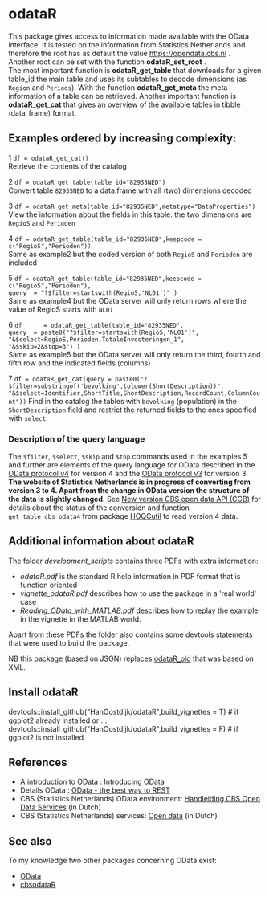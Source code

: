 # odataR

This package gives access to information made available with the OData interface.
It is tested on the information from Statistics Netherlands and therefore the root has as default the value https://opendata.cbs.nl .  
Another root can be set with the function **odataR_set_root** .  
The most important function is **odataR_get_table** that downloads for a given table_id the main table and uses its subtables to decode dimensions (as `Region` and `Periods`).  With the function **odataR_get_meta** the meta information of a table can be retrieved. Another important function is **odataR_get_cat** that gives an overview of the available tables in tibble (data_frame) format.
  
## Examples ordered by increasing complexity:

1 `df = odataR_get_cat()`  
Retrieve the contents of the catalog  

2 `df = odataR_get_table(table_id="82935NED")`  
Convert table `82935NED` to a data.frame with all (two) dimensions decoded 

3 `df = odataR_get_meta(table_id="82935NED",metatype="DataProperties")`  
View the information about the fields in this table:  the two dimensions are `RegioS` and `Perioden`  
  
4 `df = odataR_get_table(table_id="82935NED",keepcode = c("RegioS","Perioden"))`  
Same as example2 but the coded version of both `RegioS` and `Perioden` are included  
  
5 `df = odataR_get_table(table_id="82935NED",keepcode = c("RegioS","Perioden"),`  
    `query  = "?$filter=startswith(RegioS,'NL01')" )`  
Same as example4 but the OData server will only return rows where the value of RegioS starts with `NL01`  
  
6 `df      = odataR_get_table(table_id="82935NED",`  
    `query  = paste0("?$filter=startswith(RegioS,'NL01')",`  
                   `"&$select=RegioS,Perioden,TotaleInvesteringen_1",`   
                   `"&$skip=2&$top=3") )`  
Same as example5 but the OData server will only return the third, fourth and fifth row and the indicated fields (columns)

7 `df = odataR_get_cat(query = paste0("?$filter=substringof('bevolking',tolower(ShortDescription))",`
  `"&$select=Identifier,ShortTitle,ShortDescription,RecordCount,ColumnCount"))` 
Find in the catalog the tables with `bevolking` (population) in the `ShortDescription` field and restrict the returned fields to the ones specified with `select`.

### Description of the query language
The `$filter`, `$select`, `$skip` and `$top` commands used in the examples 5 and further are elements of the query language for OData described in the [OData protocol v4](http://docs.oasis-open.org/odata/odata/v4.0/odata-v4.0-part1-protocol.html) for version 4 and the 
[OData protocol v3](http://www.odata.org/documentation/odata-version-3-0/odata-version-3-0-core-protocol/) for version 3.  
**The website of Statistics Netherlands is in progress of converting from version 3 to 4. Apart from the change in OData version the structure of the data is slightly changed.** See [New version CBS open data API (CCB)](https://acc-ccb.cbs.nl/OData4/releasenotes.html) for details about the status of the conversion and function `get_table_cbs_odata4` from package [HOQCutil](https://github.com/HanOostdijk/HOQCutil) to read version 4 data.

## Additional information about odataR
The folder *development_scripts* contains three PDFs with extra information:  

* *odataR.pdf* is the standard R help information in PDF format that is function oriented
* *vignette_odataR.pdf* describes how to use the package in a 'real world' case
* *Reading_OData_with_MATLAB.pdf* describes how to replay the example in the vignette in the MATLAB world.

Apart from these PDFs the folder also contains some devtools statements that were used to build the package.

NB this package (based on JSON) replaces [odataR_old](https://github.com/HanOostdijk/odataR_old.git) that was based on XML.

## Install odataR

devtools::install_github("HanOostdijk/odataR",build_vignettes = T) # if ggplot2 already installed or ...
devtools::install_github("HanOostdijk/odataR",build_vignettes = F) # if ggplot2 is not installed

## References
- A introduction to OData :
[Introducing OData](https://msdn.microsoft.com/en-us/data/hh237663.aspx) 
- Details OData :
[OData - the best way to REST](http://www.odata.org/)
- CBS (Statistics Netherlands) OData environment: 
[Handleiding CBS Open Data Services](https://www.cbs.nl/-/media/statline/documenten/handleiding-cbs-opendata-services.pdf?la=nl-nl) (in Dutch)
- CBS (Statistics Netherlands) services:
[Open data](https://www.cbs.nl/nl-nl/onze-diensten/open-data) (in Dutch)

## See also
To my knowledge two other packages concerning OData exist: 

- [OData](https://cran.r-project.org/web/packages/OData)  
- [cbsodataR](https://cran.r-project.org/web/packages/cbsodataR)

